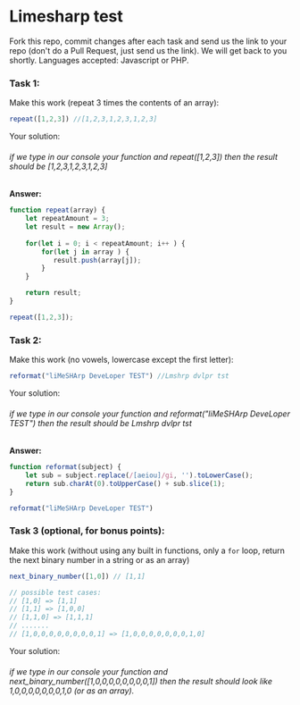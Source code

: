 # Limesharp test

Fork this repo, commit changes after each task and send us the link to your repo (don't do a Pull Request, just send us the link).
We will get back to you shortly. 
Languages accepted: Javascript or PHP. 

### Task 1: 
Make this work (repeat 3 times the contents of an array):
```javascript
repeat([1,2,3]) //[1,2,3,1,2,3,1,2,3]
```
Your solution:

###### if we type in our console your function and repeat([1,2,3]) then the result should be [1,2,3,1,2,3,1,2,3] 

<b>Answer:</b>

```javascript
function repeat(array) {
    let repeatAmount = 3;
    let result = new Array();
    
    for(let i = 0; i < repeatAmount; i++ ) {
        for(let j in array ) {    
           result.push(array[j]);
        }
    }

    return result;
}

repeat([1,2,3]);
```

### Task 2:
Make this work (no vowels, lowercase except the first letter):
```javascript
reformat("liMeSHArp DeveLoper TEST") //Lmshrp dvlpr tst
```
Your solution:

###### if we type in our console your function and reformat("liMeSHArp DeveLoper TEST") then the result should be Lmshrp dvlpr tst

<b>Answer:</b>

```javascript
function reformat(subject) {
    let sub = subject.replace(/[aeiou]/gi, '').toLowerCase();
    return sub.charAt(0).toUpperCase() + sub.slice(1);
}

reformat("liMeSHArp DeveLoper TEST")
```

### Task 3 (optional, for bonus points):
Make this work (without using any built in functions, only a `for` loop, return the next binary number in a string or as an array)
```javascript
next_binary_number([1,0]) // [1,1]

// possible test cases:
// [1,0] => [1,1]
// [1,1] => [1,0,0]
// [1,1,0] => [1,1,1]
// .......
// [1,0,0,0,0,0,0,0,0,1] => [1,0,0,0,0,0,0,0,1,0]
```
Your solution:

###### if we type in our console your function and next_binary_number([1,0,0,0,0,0,0,0,0,1]) then the result should look like 1,0,0,0,0,0,0,0,1,0 (or as an array).

